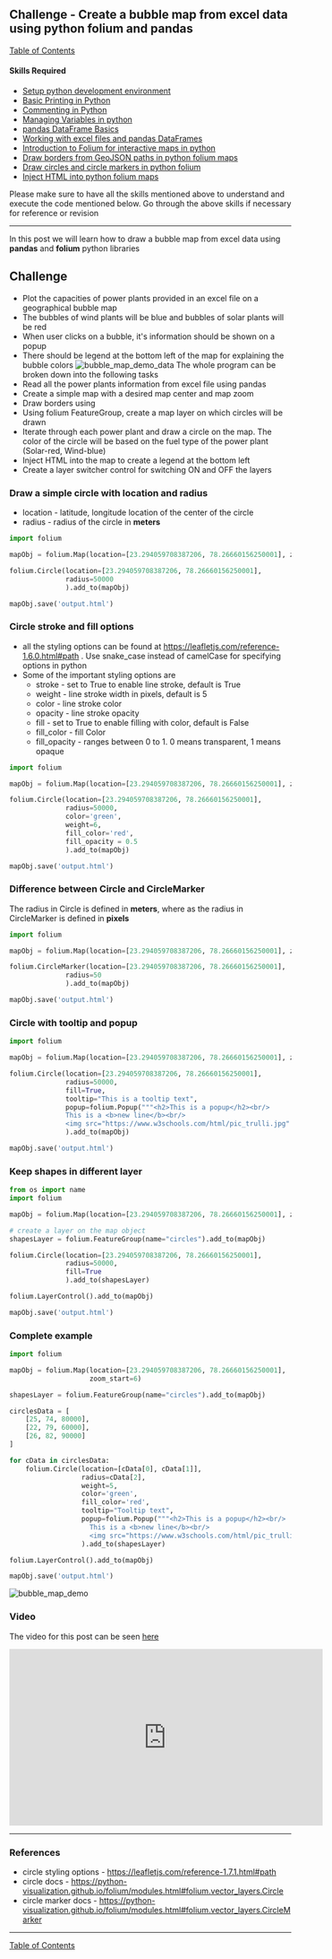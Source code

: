 
## Challenge - Create a bubble map from excel data using python folium and pandas

[Table of Contents](https://nagasudhir.blogspot.com/2020/04/taming-python-table-of-contents.html)

#### Skills Required
* [Setup python development environment](https://nagasudhir.blogspot.com/2020/04/setup-python-development-environment_14.html)
* [Basic Printing in Python](https://nagasudhir.blogspot.com/2020/04/basic-printing-in-python.html)
* [Commenting in Python](https://nagasudhir.blogspot.com/2020/04/comments-in-python.html)
* [Managing Variables in python](https://nagasudhir.blogspot.com/2020/04/managing-variables-in-python.html)
* [pandas DataFrame Basics](https://nagasudhir.blogspot.com/2020/05/pandas-dataframe-basics.html)
* [Working with excel files and pandas DataFrames](https://nagasudhir.blogspot.com/2020/05/working-with-excel-and-pandas-dataframes.html)
* [Introduction to Folium for interactive maps in python](https://nagasudhir.blogspot.com/2021/07/introduction-to-folium-for-interactive.html)
* [Draw borders from GeoJSON paths in python folium maps](https://nagasudhir.blogspot.com/2021/07/draw-borders-from-geojson-paths-in.html)
* [Draw circles and circle markers in python folium](https://nagasudhir.blogspot.com/2021/07/draw-circles-and-circle-markers-in.html)
* [Inject HTML into python folium maps](https://nagasudhir.blogspot.com/2021/08/inject-html-into-python-folium-maps.html)

Please make sure to have all the skills mentioned above to understand and execute the code mentioned below. Go through the above skills if necessary for reference or revision
<hr/>

In this post we will learn how to draw a bubble map from excel data using **pandas** and **folium** python libraries

## Challenge
* Plot the capacities of power plants provided in an excel file on a geographical bubble map
* The bubbles of wind plants will be blue and bubbles of solar plants will be red
* When user clicks on a bubble, it's information should be shown on a popup
* There should be legend at the bottom left of the map for explaining the bubble colors
![bubble_map_demo_data](https://github.com/nagasudhirpulla/taming_python/raw/master/blog/skills/assets/img/bubble_map_demo_data.png)
The whole program can be broken down into the following tasks
* Read all the power plants information from excel file using pandas
* Create a simple map with a desired map center and map zoom 
* Draw borders using 
* Using folium FeatureGroup, create a map layer on which circles will be drawn
* Iterate through each power plant and draw a circle on the map. The color of the circle will be based on the fuel type of the power plant (Solar-red, Wind-blue)
* Inject HTML into the map to create a legend at the bottom left
* Create a layer switcher control for switching ON and OFF the layers

### Draw a simple circle with location and radius
* location - latitude, longitude location of the center of the circle
* radius - radius of the circle in **meters**
```python
import folium

mapObj = folium.Map(location=[23.294059708387206, 78.26660156250001], zoom_start=6)

folium.Circle(location=[23.294059708387206, 78.26660156250001],
              radius=50000
              ).add_to(mapObj)

mapObj.save('output.html')
```

### Circle stroke and fill options
* all the styling options can be found at https://leafletjs.com/reference-1.6.0.html#path . Use snake_case instead of camelCase for specifying options in python
* Some of the important styling options are
	* stroke - set to True to enable line stroke, default is True 
	* weight - line stroke width in pixels, default is 5
	* color - line stroke color
	* opacity - line stroke opacity
	* fill - set to True to enable filling with color, default is False
	* fill_color - fill Color
	* fill_opacity - ranges between 0 to 1. 0 means transparent, 1 means opaque
```python
import folium

mapObj = folium.Map(location=[23.294059708387206, 78.26660156250001], zoom_start=6)

folium.Circle(location=[23.294059708387206, 78.26660156250001],
              radius=50000,
              color='green',
              weight=6,
              fill_color='red',
              fill_opacity = 0.5
              ).add_to(mapObj)

mapObj.save('output.html')
```

### Difference between Circle and CircleMarker
The radius in Circle is defined in **meters**, where as the radius in CircleMarker is defined in **pixels**
```python
import folium

mapObj = folium.Map(location=[23.294059708387206, 78.26660156250001], zoom_start=6)

folium.CircleMarker(location=[23.294059708387206, 78.26660156250001],
              radius=50
              ).add_to(mapObj)

mapObj.save('output.html')
```

### Circle with tooltip and popup
```python
import folium

mapObj = folium.Map(location=[23.294059708387206, 78.26660156250001], zoom_start=6)

folium.Circle(location=[23.294059708387206, 78.26660156250001],
              radius=50000,
              fill=True,
              tooltip="This is a tooltip text",
              popup=folium.Popup("""<h2>This is a popup</h2><br/>
              This is a <b>new line</b><br/>
              <img src="https://www.w3schools.com/html/pic_trulli.jpg" alt="Trulli" style="max-width:100%;max-height:100%">""", max_width=500)
              ).add_to(mapObj)

mapObj.save('output.html')
```

### Keep shapes in different layer
```python
from os import name
import folium

mapObj = folium.Map(location=[23.294059708387206, 78.26660156250001], zoom_start=6)

# create a layer on the map object
shapesLayer = folium.FeatureGroup(name="circles").add_to(mapObj)

folium.Circle(location=[23.294059708387206, 78.26660156250001],
              radius=50000,
              fill=True
              ).add_to(shapesLayer)

folium.LayerControl().add_to(mapObj)

mapObj.save('output.html')
```

### Complete example
```python
import folium

mapObj = folium.Map(location=[23.294059708387206, 78.26660156250001],
                    zoom_start=6)

shapesLayer = folium.FeatureGroup(name="circles").add_to(mapObj)

circlesData = [
    [25, 74, 80000],
    [22, 79, 60000],
    [26, 82, 90000]
]

for cData in circlesData:
    folium.Circle(location=[cData[0], cData[1]],
                  radius=cData[2],
                  weight=5,
                  color='green',
                  fill_color='red',
                  tooltip="Tooltip text",
                  popup=folium.Popup("""<h2>This is a popup</h2><br/>
                    This is a <b>new line</b><br/>
                    <img src="https://www.w3schools.com/html/pic_trulli.jpg" alt="Trulli" style="max-width:100%;max-height:100%">""", max_width=500)
                  ).add_to(shapesLayer)

folium.LayerControl().add_to(mapObj)

mapObj.save('output.html')
```

![bubble_map_demo](https://github.com/nagasudhirpulla/taming_python/raw/master/blog/skills/assets/img/bubble_map_demo.png)
### Video
The video for this post can be seen [here](https://youtu.be/jFaa2vwU4-M)

<iframe width="560" height="315" src="https://www.youtube.com/embed/jFaa2vwU4-M" title="YouTube video player" frameborder="0" allow="accelerometer; autoplay; clipboard-write; encrypted-media; gyroscope; picture-in-picture" allowfullscreen></iframe>

<hr/>

### References
* circle styling options - https://leafletjs.com/reference-1.7.1.html#path
* circle docs - https://python-visualization.github.io/folium/modules.html#folium.vector_layers.Circle
* circle marker docs - https://python-visualization.github.io/folium/modules.html#folium.vector_layers.CircleMarker

<hr/>

[Table of Contents](https://nagasudhir.blogspot.com/2020/04/taming-python-table-of-contents.html)

<!--stackedit_data:
eyJoaXN0b3J5IjpbMTAzOTMzNDQ1NSwzMDg5NTI3NzQsMTAzMT
A0NTkwMCwxNzIwNTI5ODcyLC04Mzc4OTIzMDZdfQ==
-->